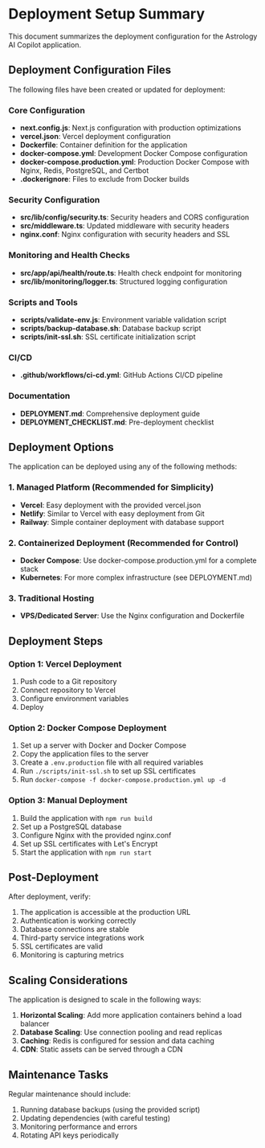# Deployment Setup Summary

This document summarizes the deployment configuration for the Astrology AI Copilot application.

## Deployment Configuration Files

The following files have been created or updated for deployment:

### Core Configuration
- **next.config.js**: Next.js configuration with production optimizations
- **vercel.json**: Vercel deployment configuration
- **Dockerfile**: Container definition for the application
- **docker-compose.yml**: Development Docker Compose configuration
- **docker-compose.production.yml**: Production Docker Compose with Nginx, Redis, PostgreSQL, and Certbot
- **.dockerignore**: Files to exclude from Docker builds

### Security Configuration
- **src/lib/config/security.ts**: Security headers and CORS configuration
- **src/middleware.ts**: Updated middleware with security headers
- **nginx.conf**: Nginx configuration with security headers and SSL

### Monitoring and Health Checks
- **src/app/api/health/route.ts**: Health check endpoint for monitoring
- **src/lib/monitoring/logger.ts**: Structured logging configuration

### Scripts and Tools
- **scripts/validate-env.js**: Environment variable validation script
- **scripts/backup-database.sh**: Database backup script
- **scripts/init-ssl.sh**: SSL certificate initialization script

### CI/CD
- **.github/workflows/ci-cd.yml**: GitHub Actions CI/CD pipeline

### Documentation
- **DEPLOYMENT.md**: Comprehensive deployment guide
- **DEPLOYMENT_CHECKLIST.md**: Pre-deployment checklist

## Deployment Options

The application can be deployed using any of the following methods:

### 1. Managed Platform (Recommended for Simplicity)
- **Vercel**: Easy deployment with the provided vercel.json
- **Netlify**: Similar to Vercel with easy deployment from Git
- **Railway**: Simple container deployment with database support

### 2. Containerized Deployment (Recommended for Control)
- **Docker Compose**: Use docker-compose.production.yml for a complete stack
- **Kubernetes**: For more complex infrastructure (see DEPLOYMENT.md)

### 3. Traditional Hosting
- **VPS/Dedicated Server**: Use the Nginx configuration and Dockerfile

## Deployment Steps

### Option 1: Vercel Deployment
1. Push code to a Git repository
2. Connect repository to Vercel
3. Configure environment variables
4. Deploy

### Option 2: Docker Compose Deployment
1. Set up a server with Docker and Docker Compose
2. Copy the application files to the server
3. Create a `.env.production` file with all required variables
4. Run `./scripts/init-ssl.sh` to set up SSL certificates
5. Run `docker-compose -f docker-compose.production.yml up -d`

### Option 3: Manual Deployment
1. Build the application with `npm run build`
2. Set up a PostgreSQL database
3. Configure Nginx with the provided nginx.conf
4. Set up SSL certificates with Let's Encrypt
5. Start the application with `npm run start`

## Post-Deployment

After deployment, verify:
1. The application is accessible at the production URL
2. Authentication is working correctly
3. Database connections are stable
4. Third-party service integrations work
5. SSL certificates are valid
6. Monitoring is capturing metrics

## Scaling Considerations

The application is designed to scale in the following ways:
1. **Horizontal Scaling**: Add more application containers behind a load balancer
2. **Database Scaling**: Use connection pooling and read replicas
3. **Caching**: Redis is configured for session and data caching
4. **CDN**: Static assets can be served through a CDN

## Maintenance Tasks

Regular maintenance should include:
1. Running database backups (using the provided script)
2. Updating dependencies (with careful testing)
3. Monitoring performance and errors
4. Rotating API keys periodically